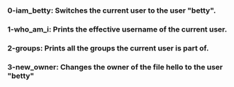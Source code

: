 ### 0-iam_betty: Switches the current user to the user "betty".
### 1-who_am_i: Prints the effective username of the current user. 
### 2-groups: Prints all the groups the current user is part of.
### 3-new_owner: Changes the owner of the file hello to the user "betty"
